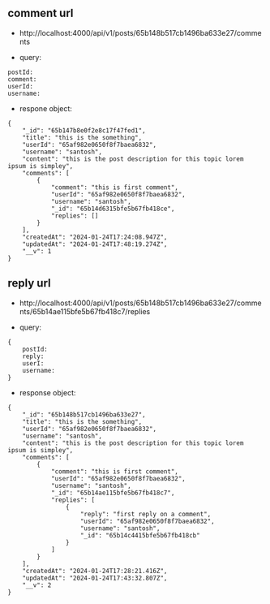 ## comment  url 

- http://localhost:4000/api/v1/posts/65b148b517cb1496ba633e27/comments

- query:

```
postId:
comment:
userId:
username:
```

- respone object:

```
{
    "_id": "65b147b8e0f2e8c17f47fed1",
    "title": "this is the something",
    "userId": "65af982e0650f8f7baea6832",
    "username": "santosh",
    "content": "this is the post description for this topic lorem ipsum is simpley",
    "comments": [
        {
            "comment": "this is first comment",
            "userId": "65af982e0650f8f7baea6832",
            "username": "santosh",
            "_id": "65b14d6315bfe5b67fb418ce",
            "replies": []
        }
    ],
    "createdAt": "2024-01-24T17:24:08.947Z",
    "updatedAt": "2024-01-24T17:48:19.274Z",
    "__v": 1
}
```


## reply url

- http://localhost:4000/api/v1/posts/65b148b517cb1496ba633e27/comments/65b14ae115bfe5b67fb418c7/replies

- query:

```
{
    postId:
    reply: 
    userI: 
    username:
}
```

- response object:
```
{
    "_id": "65b148b517cb1496ba633e27",
    "title": "this is the something",
    "userId": "65af982e0650f8f7baea6832",
    "username": "santosh",
    "content": "this is the post description for this topic lorem ipsum is simpley",
    "comments": [
        {
            "comment": "this is first comment",
            "userId": "65af982e0650f8f7baea6832",
            "username": "santosh",
            "_id": "65b14ae115bfe5b67fb418c7",
            "replies": [
                {
                    "reply": "first reply on a comment",
                    "userId": "65af982e0650f8f7baea6832",
                    "username": "santosh",
                    "_id": "65b14c4415bfe5b67fb418cb"
                }
            ]
        }
    ],
    "createdAt": "2024-01-24T17:28:21.416Z",
    "updatedAt": "2024-01-24T17:43:32.807Z",
    "__v": 2
}
```